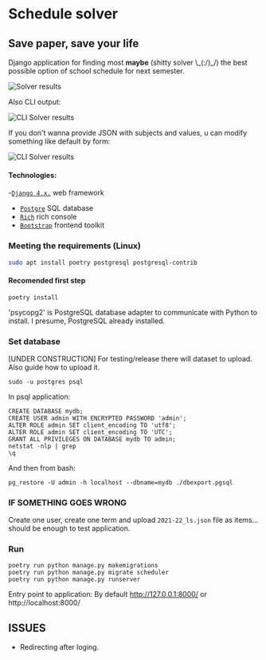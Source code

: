 # Schedule solver
## Save paper, save your life
Django application for finding most **maybe** (shitty solver \\_(:/)\_/) the best possible option of school schedule for next semester.

![Solver results](https://github.com/Facktorial/schedule_solver/blob/main/images/generate_schedule.png)

Also CLI output:

![CLI Solver results](https://github.com/Facktorial/schedule_solver/blob/main/images/cli_output.png)

If you don't wanna provide JSON with subjects and values, u can modify something like default by form:

![CLI Solver results](https://github.com/Facktorial/schedule_solver/blob/main/images/choosing_preferencies.png)

#### Technologies:
 -[`Django 4.x.`](https://djangoproject.com/) web framework
- [`Postgre`](https://www.postgresql.org/) SQL database
- [`Rich`](https://rich.readthedocs.io/en/stable/introduction.html) rich console
- [`Bootstrap`](https://getbootstrap.com/) frontend toolkit

### Meeting the requirements (Linux)
```bash
sudo apt install poetry postgresql postgresql-contrib
```

#### Recomended first step
```console
poetry install
```

'psycopg2' is PostgreSQL database adapter to communicate with Python to install. I presume, PostgreSQL already installed.

### Set database
[UNDER CONSTRUCTION] For testing/release there will dataset to upload. Also guide how to upload it.

```console
sudo -u postgres psql
```

In psql application:
```console
CREATE DATABASE mydb;
CREATE USER admin WITH ENCRYPTED PASSWORD 'admin';
ALTER ROLE admin SET client_encoding TO 'utf8';
ALTER ROLE admin SET client_encoding TO 'UTC';
GRANT ALL PRIVILEGES ON DATABASE mydb TO admin;
netstat -nlp | grep
\q
```
And then from bash:
```console
pg_restore -U admin -h localhost --dbname=mydb ./dbexport.pgsql
```

### IF SOMETHING GOES WRONG
Create one user, create one term and upload `2021-22_ls.json` file as items... should be enough to test application.


### Run
```console
poetry run python manage.py makemigrations
poetry run python manage.py migrate scheduler
poetry run python manage.py runserver
```

Entry point to application: By default http://127.0.0.1:8000/ or http://localhost:8000/


## ISSUES
* Redirecting after loging.

